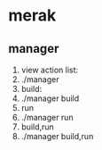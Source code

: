 # merak
## manager
1. view action list:
  1. ./manager
2. build:
  1. ./manager build
3. run
  1. ./manager run
4. build,run
  1. ./manager build,run

